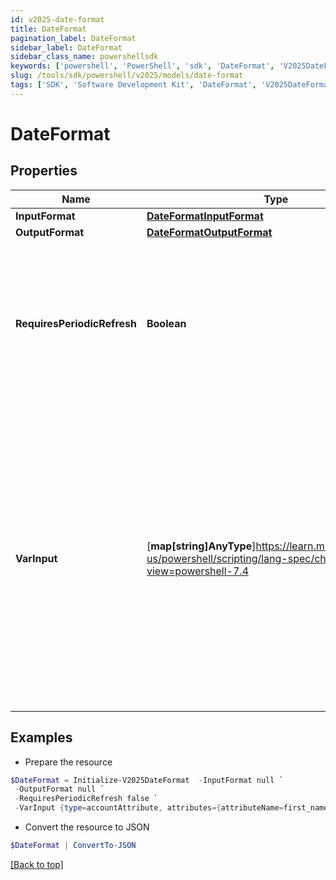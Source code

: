```yaml
---
id: v2025-date-format
title: DateFormat
pagination_label: DateFormat
sidebar_label: DateFormat
sidebar_class_name: powershellsdk
keywords: ['powershell', 'PowerShell', 'sdk', 'DateFormat', 'V2025DateFormat'] 
slug: /tools/sdk/powershell/v2025/models/date-format
tags: ['SDK', 'Software Development Kit', 'DateFormat', 'V2025DateFormat']
---
```



# DateFormat

## Properties

Name | Type | Description | Notes
------------ | ------------- | ------------- | -------------
**InputFormat** | [**DateFormatInputFormat**](date-format-input-format) |  | [optional] 
**OutputFormat** | [**DateFormatOutputFormat**](date-format-output-format) |  | [optional] 
**RequiresPeriodicRefresh** | **Boolean** | A value that indicates whether the transform logic should be re-evaluated every evening as part of the identity refresh process | [optional] [default to $false]
**VarInput** | [**map[string]AnyType**]https://learn.microsoft.com/en-us/powershell/scripting/lang-spec/chapter-04?view=powershell-7.4 | This is an optional attribute that can explicitly define the input data which will be fed into the transform logic. If input is not provided, the transform will take its input from the source and attribute combination configured via the UI. | [optional] 

## Examples

- Prepare the resource
```powershell
$DateFormat = Initialize-V2025DateFormat  -InputFormat null `
 -OutputFormat null `
 -RequiresPeriodicRefresh false `
 -VarInput {type=accountAttribute, attributes={attributeName=first_name, sourceName=Source}}
```

- Convert the resource to JSON
```powershell
$DateFormat | ConvertTo-JSON
```


[[Back to top]](#) 

